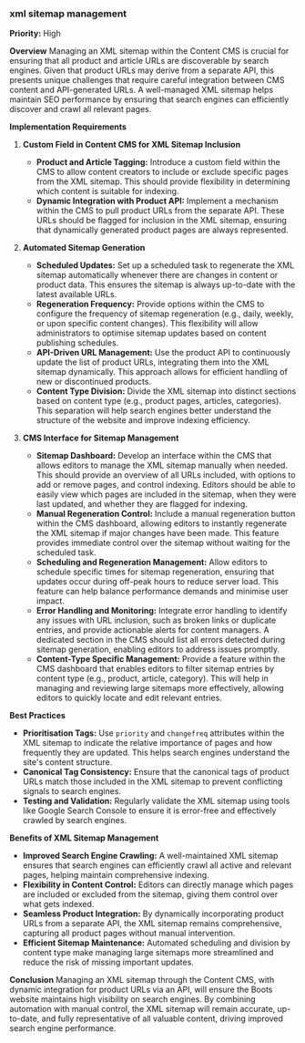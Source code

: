 
### xml sitemap management

**Priority:** High

**Overview**
Managing an XML sitemap within the Content CMS is crucial for ensuring that all product and article URLs are discoverable by search engines. Given that product URLs may derive from a separate API, this presents unique challenges that require careful integration between CMS content and API-generated URLs. A well-managed XML sitemap helps maintain SEO performance by ensuring that search engines can efficiently discover and crawl all relevant pages.

**Implementation Requirements**

1. **Custom Field in Content CMS for XML Sitemap Inclusion**
   - **Product and Article Tagging:** Introduce a custom field within the CMS to allow content creators to include or exclude specific pages from the XML sitemap. This should provide flexibility in determining which content is suitable for indexing.
   - **Dynamic Integration with Product API:** Implement a mechanism within the CMS to pull product URLs from the separate API. These URLs should be flagged for inclusion in the XML sitemap, ensuring that dynamically generated product pages are always represented.

2. **Automated Sitemap Generation**
   - **Scheduled Updates:** Set up a scheduled task to regenerate the XML sitemap automatically whenever there are changes in content or product data. This ensures the sitemap is always up-to-date with the latest available URLs.
   - **Regeneration Frequency:** Provide options within the CMS to configure the frequency of sitemap regeneration (e.g., daily, weekly, or upon specific content changes). This flexibility will allow administrators to optimise sitemap updates based on content publishing schedules.
   - **API-Driven URL Management:** Use the product API to continuously update the list of product URLs, integrating them into the XML sitemap dynamically. This approach allows for efficient handling of new or discontinued products.
   - **Content Type Division:** Divide the XML sitemap into distinct sections based on content type (e.g., product pages, articles, categories). This separation will help search engines better understand the structure of the website and improve indexing efficiency.

3. **CMS Interface for Sitemap Management**
   - **Sitemap Dashboard:** Develop an interface within the CMS that allows editors to manage the XML sitemap manually when needed. This should provide an overview of all URLs included, with options to add or remove pages, and control indexing. Editors should be able to easily view which pages are included in the sitemap, when they were last updated, and whether they are flagged for indexing.
   - **Manual Regeneration Control:** Include a manual regeneration button within the CMS dashboard, allowing editors to instantly regenerate the XML sitemap if major changes have been made. This feature provides immediate control over the sitemap without waiting for the scheduled task.
   - **Scheduling and Regeneration Management:** Allow editors to schedule specific times for sitemap regeneration, ensuring that updates occur during off-peak hours to reduce server load. This feature can help balance performance demands and minimise user impact.
   - **Error Handling and Monitoring:** Integrate error handling to identify any issues with URL inclusion, such as broken links or duplicate entries, and provide actionable alerts for content managers. A dedicated section in the CMS should list all errors detected during sitemap generation, enabling editors to address issues promptly.
   - **Content-Type Specific Management:** Provide a feature within the CMS dashboard that enables editors to filter sitemap entries by content type (e.g., product, article, category). This will help in managing and reviewing large sitemaps more effectively, allowing editors to quickly locate and edit relevant entries.

**Best Practices**

- **Prioritisation Tags:** Use `priority` and `changefreq` attributes within the XML sitemap to indicate the relative importance of pages and how frequently they are updated. This helps search engines understand the site's content structure.
- **Canonical Tag Consistency:** Ensure that the canonical tags of product URLs match those included in the XML sitemap to prevent conflicting signals to search engines.
- **Testing and Validation:** Regularly validate the XML sitemap using tools like Google Search Console to ensure it is error-free and effectively crawled by search engines.

**Benefits of XML Sitemap Management**

- **Improved Search Engine Crawling:** A well-maintained XML sitemap ensures that search engines can efficiently crawl all active and relevant pages, helping maintain comprehensive indexing.
- **Flexibility in Content Control:** Editors can directly manage which pages are included or excluded from the sitemap, giving them control over what gets indexed.
- **Seamless Product Integration:** By dynamically incorporating product URLs from a separate API, the XML sitemap remains comprehensive, capturing all product pages without manual intervention.
- **Efficient Sitemap Maintenance:** Automated scheduling and division by content type make managing large sitemaps more streamlined and reduce the risk of missing important updates.

**Conclusion**
Managing an XML sitemap through the Content CMS, with dynamic integration for product URLs via an API, will ensure the Boots website maintains high visibility on search engines. By combining automation with manual control, the XML sitemap will remain accurate, up-to-date, and fully representative of all valuable content, driving improved search engine performance.
